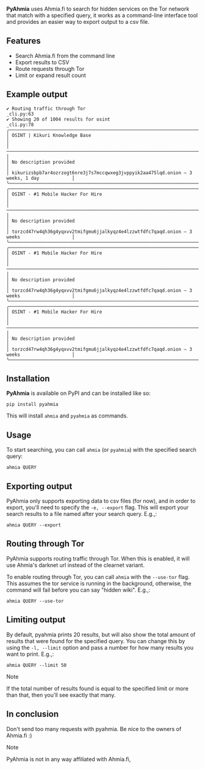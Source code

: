**PyAhmia** uses Ahmia.fi to search for hidden services on the Tor network
that match with a specified query, it works as a command-line interface tool and provides an easier way to export output
to a csv file.

## Features

- Search Ahmia.fi from the command line
- Export results to CSV
- Route requests through Tor
- Limit or expand result count

## Example output

```
✔ Routing traffic through Tor                                                       _cli.py:63
✔ Showing 20 of 1004 results for osint                                              _cli.py:78
╭────────────────────────────────────────────────────────────────────────────────────────────╮
│ OSINT | Kikuri Knowledge Base                                                              │
│ ────────────────────────────────────────────────────────────────────────────────────────── │
│ No description provided                                                                    │
│ kikurizsbpb7ar4ozrzogt6nre3j7s7mccqwxeg3jvppyik2aa475lqd.onion — 3 weeks, 1 day            │
╰────────────────────────────────────────────────────────────────────────────────────────────╯
╭────────────────────────────────────────────────────────────────────────────────────────────╮
│ OSINT - #1 Mobile Hacker For Hire                                                          │
│ ────────────────────────────────────────────────────────────────────────────────────────── │
│ No description provided                                                                    │
│ torzcd47rw4qh36g4yqxvv2tmifgmu6jjalkyqz4e4lzzwtfdfc7qaqd.onion — 3 weeks                   │
╰────────────────────────────────────────────────────────────────────────────────────────────╯
╭────────────────────────────────────────────────────────────────────────────────────────────╮
│ OSINT - #1 Mobile Hacker For Hire                                                          │
│ ────────────────────────────────────────────────────────────────────────────────────────── │
│ No description provided                                                                    │
│ torzcd47rw4qh36g4yqxvv2tmifgmu6jjalkyqz4e4lzzwtfdfc7qaqd.onion — 3 weeks                   │
╰────────────────────────────────────────────────────────────────────────────────────────────╯
╭────────────────────────────────────────────────────────────────────────────────────────────╮
│ OSINT - #1 Mobile Hacker For Hire                                                          │
│ ────────────────────────────────────────────────────────────────────────────────────────── │
│ No description provided                                                                    │
│ torzcd47rw4qh36g4yqxvv2tmifgmu6jjalkyqz4e4lzzwtfdfc7qaqd.onion — 3 weeks                   │
╰────────────────────────────────────────────────────────────────────────────────────────────╯
```

## Installation

**PyAhmia** is available on PyPI and can be installed like so:

```commandline
pip install pyahmia
```

This will install `ahmia` and `pyahmia` as commands.

## Usage

To start searching, you can call `ahmia` (or `pyahmia`) with the specified search query:

```commandline
ahmia QUERY
```

## Exporting output

PyAhmia only supports exporting data to csv files (for now), and in order to export, you'll need to specify the
`-e, --export` flag.
This will export your search results to a file named after your search query. E.g.,:

```commandline
ahmia QUERY --export
```

## Routing through Tor

PyAhmia supports routing traffic through Tor. When this is enabled, it will use Ahmia's darknet url instead of the
clearnet variant.

To enable routing through Tor, you can call `ahmia` with the `--use-tor` flag.
This assumes the tor service is running in the background, otherwise, the command will fail before you can say "hidden
wiki". E.g.,:

```commandline
ahmia QUERY --use-tor
```

## Limiting output

By default, pyahmia prints 20 results, but will also show the total amount of results that
were found for the specified query. You can change this by using the `-l, --limit` option and pass a number for how many
results you want to print. E.g.,:

```commandline
ahmia QUERY --limit 50
```

> [!Note]
> If the total number of results found is equal to the specified limit or more than that, then you'll see exactly that
> many.

## In conclusion

Don't send too many requests with pyahmia. Be nice to the owners of Ahmia.fi :)

> [!Note]
> PyAhmia is not in any way affiliated with Ahmia.fi,